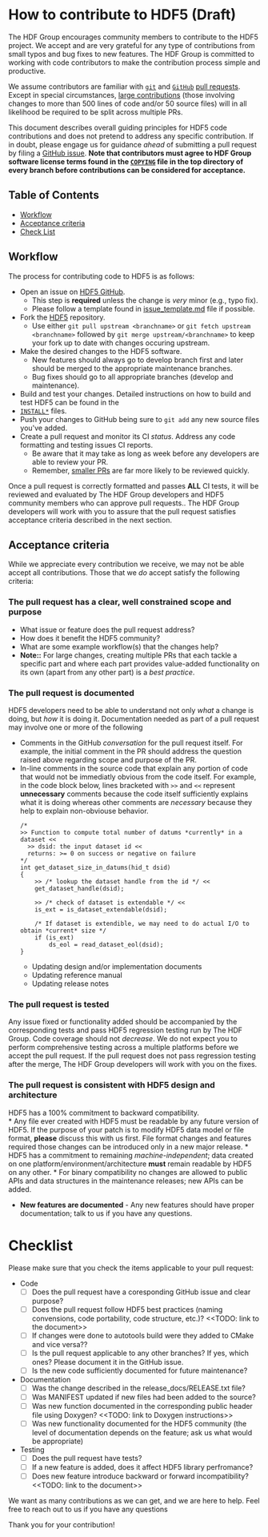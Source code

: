 # How to contribute to HDF5 (Draft)

The HDF Group encourages community members to contribute to the HDF5 project. We accept and are very grateful for any type of contributions 
from small typos and bug fixes to new features. The HDF Group is committed to working with code contributors to make the contribution
process simple and productive.

We assume contributors are familiar with [`git`](https://git-scm.com) and [`GitHub`](https://github.com) [pull requests](https://guides.github.com/activities/hello-world/).
Except in special circumstances, [large contributions](https://bssw.io/items/pull-request-size-matters)
(those involving changes to more than 500 lines of code and/or 50 source files) will in all likelihood be required to be
split across multiple PRs.

This document describes overall guiding principles for HDF5 code contributions and does not pretend to address any specific contribution.
If in doubt, please engage us for guidance *ahead* of submitting a pull request by filing a [GitHub issue](https://github.com/HDFGroup/hdf5/issues/new). 
**Note that contributors must agree to HDF Group software license terms found in the
[`COPYING`](https://github.com/HDFGroup/hdf5/blob/develop/COPYING) file in the top directory of every branch before
contributions can be considered for acceptance.**

## Table of Contents

* [Workflow](#workflow)
* [Acceptance criteria](#acceptance-criteria)
* [Check List](#checklist)

## Workflow

The process for contributing code to HDF5 is as follows:

* Open an issue on [HDF5 GitHub](https://github.com/HDFGroup/hdf5/issues).
  * This step is **required** unless the change is *very* minor (e.g., typo fix).
  * Please follow a template found in [issue_template.md]() file if possible.  
* Fork the [HDF5](https://github.com/HDFGroup/hdf5) repository.
  * Use either `git pull upstream <branchname>` or `git fetch upstream <branchname>` followed by `git merge upstream/<branchname>`
    to keep your fork up to date with changes occuring upstream.
* Make the desired changes to the HDF5 software.
  * New features should always go to develop branch first and later should be merged to the appropriate maintenance branches.
  * Bug fixes should go to all appropriate branches (develop and maintenance). 
* Build and test your changes. Detailed instructions on how to build and test HDF5 can be found in the
* [`INSTALL*`](https://github.com/HDFGroup/hdf5/search?q=filename%3AINSTALL_) files.
* Push your changes to GitHub being sure to `git add` any new source files you've added.
* Create a pull request and monitor its CI *status*. Address any code formatting and testing issues CI reports.
  * Be aware that it may take as long as week before any developers are able to review your PR.
  * Remember, [smaller PRs](https://bssw.io/items/pull-request-size-matters) are far more likely to be reviewed quickly.

Once a pull request is correctly formatted and passes **ALL** CI tests, it will be reviewed and evaluated by The
HDF Group developers and HDF5 community members who can approve pull requests..
The HDF Group developers will work with you to assure that the pull request satisfies acceptance criteria described in the next section. 

## Acceptance criteria

While we appreciate every contribution we receive, we may not be able accept all contributions.
Those that we *do* accept satisfy the following criteria:

### **The pull request has a clear, well constrained scope and purpose**
* What issue or feature does the pull request address?
* How does it benefit the HDF5 community?
* What are some example workflow(s) that the changes help?
* **Note::** For large changes, creating multiple PRs that each tackle a specific part and
  where each part provides value-added functionality on its own (apart from any other part) is a *best practice*.

### **The pull request is documented**
HDF5 developers need to be able to understand not only *what* a change is doing, but *how* it is doing it.
Documentation needed as part of a pull request may involve one or more of the following
* Comments in the GitHub *conversation* for the pull request itself. For example, the initial comment in the
  PR should address the question raised above regarding scope and purpose of the PR.
* In-line comments in the source code that explain any portion of code that would not be immediatly obvious from the
  code itself. For example, in the code block below, lines bracketed with `>>` and `<<` represent **unnecessary**
  comments because the code itself sufficiently explains what it is doing whereas other comments are *necessary* 
  because they help to explain non-obviouse behavior.
  ```
  /*
  >> Function to compute total number of datums *currently* in a dataset <<
    >> dsid: the input dataset id <<
    returns: >= 0 on success or negative on failure
  */
  int get_dataset_size_in_datums(hid_t dsid)
  {
      >> /* lookup the dataset handle from the id */ << 
      get_dataset_handle(dsid);
      
      >> /* check of dataset is extendable */ <<
      is_ext = is_dataset_extendable(dsid);

      /* If dataset is extendible, we may need to do actual I/O to obtain *current* size */
      if (is_ext)
          ds_eol = read_dataset_eol(dsid);
  }
  ```
  * Updating design and/or implementation documents
  * Updating reference manual
  * Updating release notes

### **The pull request is tested**
Any issue fixed or functionality added should be accompanied by the corresponding tests and pass HDF5 regression testing run by The HDF Group. Code coverage should not *decrease*. We do not expect you to perform comprehensive testing across a multiple platforms before we accept the pull request. If the pull request does not pass regression testing after the merge, The HDF Group developers will work with you on the fixes. 

### **The pull request is consistent with HDF5 design and architecture**
HDF5 has a 100% commitment to backward compatibility.  
	* Any file ever created with HDF5 must be readable by any future version of HDF5.
   If the purpose of your patch  is to modify HDF5 data model or file format,
 **please** discuss this with us first. File format changes and features required those changes can be introduced only in a new major release. 
	* HDF5 has a commitment to remaining *machine-independent*; data created on one platform/environment/architecture **must** remain readable by HDF5 on any other. 
	* For binary compatibility no changes are allowed to public APIs and data structures in the maintenance releases; new APIs can be added.

* **New features are documented** - Any new features should have proper documentation; talk to us if you have any questions.


# Checklist

Please make sure that you check the items applicable to your pull request:

* Code 
  * [ ] Does the pull request have a coresponding GitHub issue and clear purpose?
  * [ ] Does the pull request follow HDF5 best practices (naming convensions, code portability, code structure, etc.)? <<TODO: link to the document>>
  * [ ] If changes were done to autotools build were they added to CMake and vice versa??
  * [ ] Is the pull request applicable to any other branches? If yes, which ones? Please document it in the GitHub issue.
  * [ ] Is the new code sufficiently documented for future maintenance?
* Documentation
  * [ ] Was the change described in the release_docs/RELEASE.txt file?
  * [ ] Was MANIFEST updated if new files had been added to the source?
  * [ ] Was new function documented in the corresponding public header file using Doxygen? <<TODO: link to Doxygen instructions>>
  * [ ] Was new functionality documented for the HDF5 community (the level of documentation depends on the feature; ask us what would be appropriate)
* Testing
  * [ ] Does the pull request have tests?
  * [ ] If a new feature is added, does it affect HDF5 library perfromance?
  * [ ] Does new feature introduce backward or forward incompatibility? <<TODO: link to the document>>

We want as many contributions as we can get, and we are here to help. Feel free to reach out to us if you have any questions

Thank you for your contribution!

